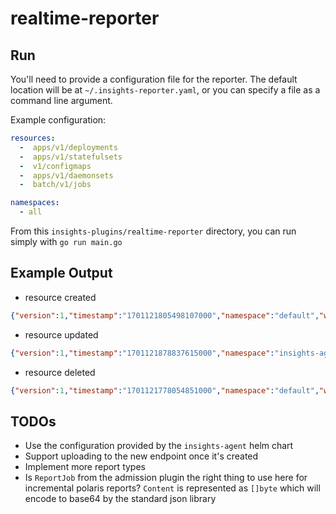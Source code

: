 # realtime-reporter

## Run

You'll need to provide a configuration file for the reporter. The default location will be at `~/.insights-reporter.yaml`, or you can specify a file as a command line argument.

Example configuration:

```yaml
resources:
  -  apps/v1/deployments
  -  apps/v1/statefulsets
  -  v1/configmaps
  -  apps/v1/daemonsets
  -  batch/v1/jobs

namespaces:
  - all
```

From this `insights-plugins/realtime-reporter` directory, you can run simply with `go run main.go`

## Example Output

* resource created

```json
{"version":1,"timestamp":"1701121805498107000","namespace":"default","workload":"nginx-deployment","data":{"Contents":"B64_ENCODED_REPORT","Report":"polaris","Version":"1.0"}}
```

* resource updated

```json
{"version":1,"timestamp":"1701121878837615000","namespace":"insights-agent","workload":"workloads-28352003","data":{"Contents":"B64_ENCODED_REPORT","Report":"polaris","Version":"1.0"}}
```

* resource deleted

```json
{"version":1,"timestamp":"1701121778054851000","namespace":"default","workload":"nginx-deployment","data":null}
```

## TODOs

* Use the configuration provided by the `insights-agent` helm chart
* Support uploading to the new endpoint once it's created
* Implement more report types
* Is `ReportJob` from the admission plugin the right thing to use here for incremental polaris reports? `Content` is represented as `[]byte` which will encode to base64 by the standard json library
